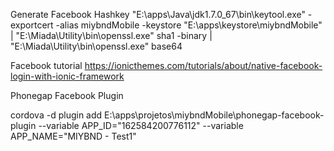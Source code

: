 Generate Facebook Hashkey
"E:\apps\Java\jdk1.7.0_67\bin\keytool.exe" -exportcert -alias miybndMobile -keystore "E:\apps\keystore\miybndMobile" | "E:\Miada\Utility\bin\openssl.exe" sha1 -binary | "E:\Miada\Utility\bin\openssl.exe" base64



Facebook tutorial
https://ionicthemes.com/tutorials/about/native-facebook-login-with-ionic-framework

Phonegap Facebook Plugin

cordova -d plugin add E:\apps\projetos\miybndMobile\phonegap-facebook-plugin --variable APP_ID="162584200776112" --variable APP_NAME="MIYBND - Test1"
